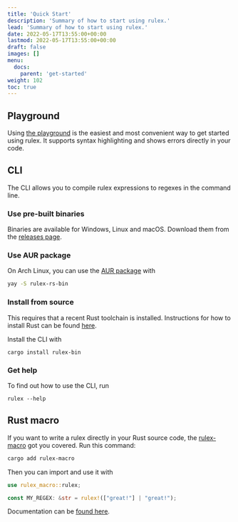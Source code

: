 ```yaml
---
title: 'Quick Start'
description: 'Summary of how to start using rulex.'
lead: 'Summary of how to start using rulex.'
date: 2022-05-17T13:55:00+00:00
lastmod: 2022-05-17T13:55:00+00:00
draft: false
images: []
menu:
  docs:
    parent: 'get-started'
weight: 102
toc: true
---
```


## Playground

Using [the playground](https://rulex-rs.github.io/playground/) is the easiest and most convenient
way to get started using rulex. It supports syntax highlighting and shows errors directly in your
code.

## CLI

The CLI allows you to compile rulex expressions to regexes in the command line.

### Use pre-built binaries

Binaries are available for Windows, Linux and macOS. Download them from the
[releases page](https://github.com/rulex-rs/rulex/releases).

### Use AUR package

On Arch Linux, you can use the [AUR package](https://aur.archlinux.org/packages/rulex-rs-bin) with

```sh
yay -S rulex-rs-bin
```

### Install from source

This requires that a recent Rust toolchain is installed. Instructions for how to install Rust can be
found [here](https://www.rust-lang.org/tools/install).

Install the CLI with

```
cargo install rulex-bin
```

### Get help

To find out how to use the CLI, run

```
rulex --help
```

## Rust macro

If you want to write a rulex directly in your Rust source code, the
[rulex-macro](https://crates.io/crates/rulex-macro) got you covered. Run this command:

```sh
cargo add rulex-macro
```

Then you can import and use it with

```rs
use rulex_macro::rulex;

const MY_REGEX: &str = rulex!(["great!"] | "great!");
```

Documentation can be [found here](https://docs.rs/rulex-macro/latest/rulex_macro/).
